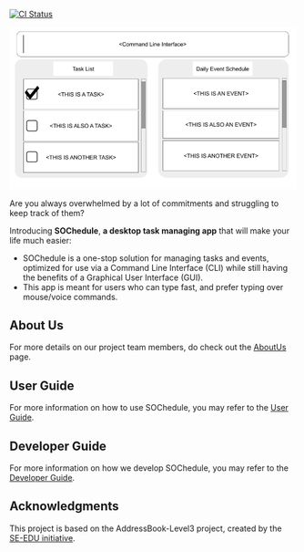 [![CI Status](https://github.com/AY2021S2-CS2103-W16-1/tp/workflows/Java%20CI/badge.svg)](https://github.com/AY2021S2-CS2103-W16-1/tp/actions)

![Ui](docs/images/Ui.png)

Are you always overwhelmed by a lot of commitments and struggling to keep track of them?

Introducing **SOChedule**, **a desktop task managing app** that will make your life much easier: 
* SOChedule is a one-stop solution for managing tasks and events, optimized for use via a Command Line Interface (CLI) while still having the benefits of a Graphical User Interface (GUI).
* This app is meant for users who can type fast, and prefer typing over mouse/voice commands.

## About Us
For more details on our project team members, do check out the [AboutUs](https://github.com/AY2021S2-CS2103-W16-1/tp/blob/master/docs/AboutUs.md) page.

## User Guide
For more information on how to use SOChedule, you may refer to the [User Guide](https://github.com/AY2021S2-CS2103-W16-1/tp/blob/master/docs/UserGuide.md).

## Developer Guide
For more information on how we develop SOChedule, you may refer to the [Developer Guide](https://github.com/AY2021S2-CS2103-W16-1/tp/blob/master/docs/DeveloperGuide.md).

## Acknowledgments
This project is based on the AddressBook-Level3 project, created by the [SE-EDU initiative](https://se-education.org).

